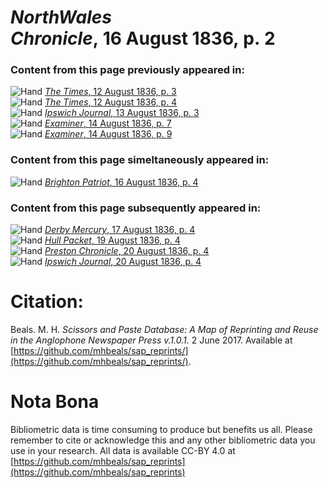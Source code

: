 # *NorthWales Chronicle*, 16 August 1836, p. 2  
  
### Content from this page previously appeared in:  
![Hand](http://scissorsandpaste.net/wp-content/uploads/2017/06/smallhandpointer.png) [*The Times*, 12 August 1836, p. 3](https://mhbeals.github.io/sap_html/The-Times/The-Times-12-August-1836-p-3)  
![Hand](http://scissorsandpaste.net/wp-content/uploads/2017/06/smallhandpointer.png) [*The Times*, 12 August 1836, p. 4](https://mhbeals.github.io/sap_html/The-Times/The-Times-12-August-1836-p-4)  
![Hand](http://scissorsandpaste.net/wp-content/uploads/2017/06/smallhandpointer.png) [*Ipswich Journal*, 13 August 1836, p. 3](https://mhbeals.github.io/sap_html/Ipswich-Journal/Ipswich-Journal-13-August-1836-p-3)  
![Hand](http://scissorsandpaste.net/wp-content/uploads/2017/06/smallhandpointer.png) [*Examiner*, 14 August 1836, p. 7](https://mhbeals.github.io/sap_html/Examiner/Examiner-14-August-1836-p-7)  
![Hand](http://scissorsandpaste.net/wp-content/uploads/2017/06/smallhandpointer.png) [*Examiner*, 14 August 1836, p. 9](https://mhbeals.github.io/sap_html/Examiner/Examiner-14-August-1836-p-9)  
  
### Content from this page simeltaneously appeared in:  
![Hand](http://scissorsandpaste.net/wp-content/uploads/2017/06/smallhandpointer.png) [*Brighton Patriot*, 16 August 1836, p. 4](https://mhbeals.github.io/sap_html/Brighton-Patriot/Brighton-Patriot-16-August-1836-p-4)  
  
### Content from this page subsequently appeared in:  
![Hand](http://scissorsandpaste.net/wp-content/uploads/2017/06/smallhandpointer.png) [*Derby Mercury*, 17 August 1836, p. 4](https://mhbeals.github.io/sap_html/Derby-Mercury/Derby-Mercury-17-August-1836-p-4)  
![Hand](http://scissorsandpaste.net/wp-content/uploads/2017/06/smallhandpointer.png) [*Hull Packet*, 19 August 1836, p. 4](https://mhbeals.github.io/sap_html/Hull-Packet/Hull-Packet-19-August-1836-p-4)  
![Hand](http://scissorsandpaste.net/wp-content/uploads/2017/06/smallhandpointer.png) [*Preston Chronicle*, 20 August 1836, p. 4](https://mhbeals.github.io/sap_html/Preston-Chronicle/Preston-Chronicle-20-August-1836-p-4)  
![Hand](http://scissorsandpaste.net/wp-content/uploads/2017/06/smallhandpointer.png) [*Ipswich Journal*, 20 August 1836, p. 4](https://mhbeals.github.io/sap_html/Ipswich-Journal/Ipswich-Journal-20-August-1836-p-4)  


# Citation: 

Beals. M. H. *Scissors and Paste Database: A Map of Reprinting and Reuse in the Anglophone Newspaper Press v.1.0.1.* 2 June 2017. Available at [https://github.com/mhbeals/sap_reprints/](https://github.com/mhbeals/sap_reprints/). 

# Nota Bona

Bibliometric data is time consuming to produce but benefits us all. Please remember to cite or acknowledge this and any other bibliometric data you use in your research. All data is available CC-BY 4.0 at [https://github.com/mhbeals/sap_reprints](https://github.com/mhbeals/sap_reprints)